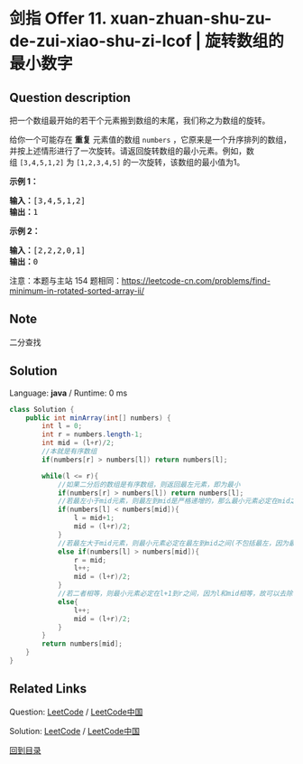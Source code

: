 ﻿# 剑指 Offer 11. xuan-zhuan-shu-zu-de-zui-xiao-shu-zi-lcof | 旋转数组的最小数字

## Question description

<!--If you want to use the English description, use English description is not available for the problem. Please switch to Chinese. instead-->
<p>把一个数组最开始的若干个元素搬到数组的末尾，我们称之为数组的旋转。</p>

<p>给你一个可能存在&nbsp;<strong>重复</strong>&nbsp;元素值的数组&nbsp;<code>numbers</code>&nbsp;，它原来是一个升序排列的数组，并按上述情形进行了一次旋转。请返回旋转数组的最小元素。例如，数组&nbsp;<code>[3,4,5,1,2]</code> 为 <code>[1,2,3,4,5]</code> 的一次旋转，该数组的最小值为1。&nbsp;&nbsp;</p>

<p><strong>示例 1：</strong></p>

<pre>
<strong>输入：</strong>[3,4,5,1,2]
<strong>输出：</strong>1
</pre>

<p><strong>示例 2：</strong></p>

<pre>
<strong>输入：</strong>[2,2,2,0,1]
<strong>输出：</strong>0
</pre>

<p>注意：本题与主站 154 题相同：<a href="https://leetcode-cn.com/problems/find-minimum-in-rotated-sorted-array-ii/">https://leetcode-cn.com/problems/find-minimum-in-rotated-sorted-array-ii/</a></p>


## Note

二分查找


## Solution

Language: **java**  /  Runtime: 0 ms

```java
class Solution {
    public int minArray(int[] numbers) {
        int l = 0;
        int r = numbers.length-1;
        int mid = (l+r)/2;
        //本就是有序数组
        if(numbers[r] > numbers[l]) return numbers[l];

        while(l <= r){
            //如果二分后的数组是有序数组，则返回最左元素，即为最小
            if(numbers[r] > numbers[l]) return numbers[l];
            //若最左小于mid元素，则最左到mid是严格递增的，那么最小元素必定在mid之后
            if(numbers[l] < numbers[mid]){
                l = mid+1;
                mid = (l+r)/2;
            }
            //若最左大于mid元素，则最小元素必定在最左到mid之间(不包括最左，因为最左已经大于mid)
            else if(numbers[l] > numbers[mid]){
                r = mid;
                l++;
                mid = (l+r)/2;
            }
            //若二者相等，则最小元素必定在l+1到r之间，因为l和mid相等，故可以去除
            else{
                l++;
                mid = (l+r)/2;
            }
        }
        return numbers[mid];
    }
}
```



## Related Links

Question: [LeetCode](https://leetcode.com/problems/xuan-zhuan-shu-zu-de-zui-xiao-shu-zi-lcof/description/)  /  [LeetCode中国](https://leetcode-cn.com/problems/xuan-zhuan-shu-zu-de-zui-xiao-shu-zi-lcof/description/)

Solution: [LeetCode](https://leetcode.com/articles/xuan-zhuan-shu-zu-de-zui-xiao-shu-zi-lcof/)  /  [LeetCode中国](https://leetcode-cn.com/articles/xuan-zhuan-shu-zu-de-zui-xiao-shu-zi-lcof/)

[回到目录](../README.md)
